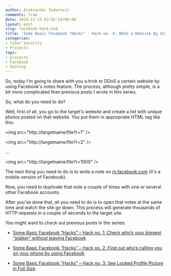 ```yaml
---
author: Aleksandar Todorović
comments: true
date: 2014-12-15 03:56:53+00:00
layout: post
slug: facebook-hack-no4
title: 'Some Basic Facebook "Hacks" - Hack no. 4: DDoS a Website By Using Facebook'
categories:
- Cyber Security
- Projects
tags:
- projects
- Facebook
- hacking
---
```


So, today I'm going to share with you a trick to DDoS a certain website by using Facebook's notes feature. The process, although pretty simple, is a bit more complicated than previous posts I wrote in this series.

So, what do you need to do?

Well, first of all, you go to the target's website and create a list with unique photos posted on that website. You put them in appropriate HTML tag like this:


<img src="http://targetname/file?r=1" />




<img src="http://targetname/file?r=2" />




...




<img src="http://targetname/file?r=1000" />






The next thing you need to do is to write a note on [m.facebook.com](http://m.facebook.com/) (it's a mobile version of Facebook).

Now, you need to duplicate that note a couple of times with one _or_ several other Facebook accounts.

After you've done that, all you need to do is to open that notes at the same time and watch the site go down. This process will generate thousands of HTTP requests in a couple of seconds to the target site.

You might want to check out previous posts in the series:




  * [Some Basic Facebook “Hacks” – Hack no. 1: Check who’s your biggest “stalker” without leaving Facebook](https://aleksandartodorovic.wordpress.com/2014/11/13/facebook-hack-no1/)


  * [Some Basic Facebook “Hacks” – Hack no. 2: Find out who’s calling you on your phone by using Facebook](https://aleksandartodorovic.wordpress.com/2014/11/13/facebook-hack-no2/)


  * [Some Basic Facebook “Hacks” – Hack no. 3: See Locked Profile Picture in Full Size](https://aleksandartodorovic.wordpress.com/2014/11/20/facebook-hack-no3/)
